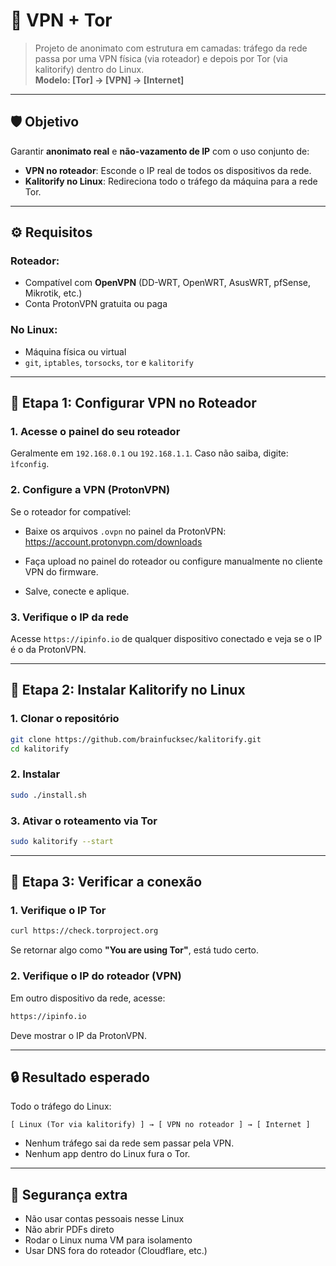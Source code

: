 # 🧅 VPN + Tor

> Projeto de anonimato com estrutura em camadas: tráfego da rede passa por uma VPN física (via roteador) e depois por Tor (via kalitorify) dentro do Linux.  
> **Modelo: [Tor] → [VPN] → [Internet]**  

---

## 🛡️ Objetivo

Garantir **anonimato real** e **não-vazamento de IP** com o uso conjunto de:

- **VPN no roteador**: Esconde o IP real de todos os dispositivos da rede.
- **Kalitorify no Linux**: Redireciona todo o tráfego da máquina para a rede Tor.

---

## ⚙️ Requisitos

### Roteador:
- Compatível com **OpenVPN** (DD-WRT, OpenWRT, AsusWRT, pfSense, Mikrotik, etc.)
- Conta ProtonVPN gratuita ou paga

### No Linux:
- Máquina física ou virtual
- `git`, `iptables`, `torsocks`, `tor` e `kalitorify`

---

## 🛜 Etapa 1: Configurar VPN no Roteador

### 1. Acesse o painel do seu roteador
Geralmente em `192.168.0.1` ou `192.168.1.1`. Caso não saiba, digite: ```ìfconfig```.  

### 2. Configure a VPN (ProtonVPN)
Se o roteador for compatível:

- Baixe os arquivos `.ovpn` no painel da ProtonVPN:
  https://account.protonvpn.com/downloads

- Faça upload no painel do roteador ou configure manualmente no cliente VPN do firmware.

- Salve, conecte e aplique.

### 3. Verifique o IP da rede
Acesse `https://ipinfo.io` de qualquer dispositivo conectado e veja se o IP é o da ProtonVPN.

---

## 🧠 Etapa 2: Instalar Kalitorify no Linux

### 1. Clonar o repositório
```bash
git clone https://github.com/brainfucksec/kalitorify.git
cd kalitorify
```

### 2. Instalar
```bash
sudo ./install.sh
```

### 3. Ativar o roteamento via Tor
```bash
sudo kalitorify --start
```

---

## 🧪 Etapa 3: Verificar a conexão

### 1. Verifique o IP Tor
```bash
curl https://check.torproject.org
```

Se retornar algo como **"You are using Tor"**, está tudo certo.

### 2. Verifique o IP do roteador (VPN)
Em outro dispositivo da rede, acesse:
```bash
https://ipinfo.io
```
Deve mostrar o IP da ProtonVPN.

---

## 🔒 Resultado esperado

Todo o tráfego do Linux:
```
[ Linux (Tor via kalitorify) ] → [ VPN no roteador ] → [ Internet ]
```

- Nenhum tráfego sai da rede sem passar pela VPN.
- Nenhum app dentro do Linux fura o Tor.

---

## 🧱 Segurança extra

- Não usar contas pessoais nesse Linux
- Não abrir PDFs direto
- Rodar o Linux numa VM para isolamento
- Usar DNS fora do roteador (Cloudflare, etc.)
